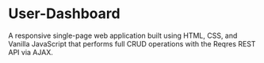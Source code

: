 # User-Dashboard
A responsive single-page web application built using HTML, CSS, and Vanilla JavaScript that performs full CRUD operations with the Reqres REST API via AJAX.
